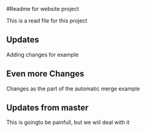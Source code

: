 #Readme for website project

This is a read file for this project

## Updates

Adding changes for example

## Even more Changes

Changes as the part of the automatic merge example

## Updates from master

This is goingto be painfull, but we wiil deal with it
